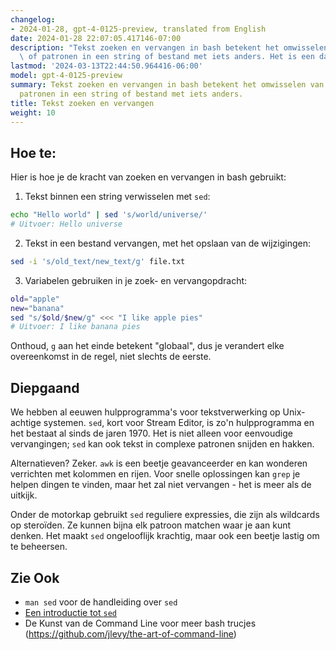 ```yaml
---
changelog:
- 2024-01-28, gpt-4-0125-preview, translated from English
date: 2024-01-28 22:07:05.417146-07:00
description: "Tekst zoeken en vervangen in bash betekent het omwisselen van woorden\
  \ of patronen in een string of bestand met iets anders. Het is een dagelijkse taak\u2026"
lastmod: '2024-03-13T22:44:50.964416-06:00'
model: gpt-4-0125-preview
summary: Tekst zoeken en vervangen in bash betekent het omwisselen van woorden of
  patronen in een string of bestand met iets anders.
title: Tekst zoeken en vervangen
weight: 10
---
```


## Hoe te:
Hier is hoe je de kracht van zoeken en vervangen in bash gebruikt:

1. Tekst binnen een string verwisselen met `sed`:
```Bash
echo "Hello world" | sed 's/world/universe/'
# Uitvoer: Hello universe
```

2. Tekst in een bestand vervangen, met het opslaan van de wijzigingen:
```Bash
sed -i 's/old_text/new_text/g' file.txt
```

3. Variabelen gebruiken in je zoek- en vervangopdracht:
```Bash
old="apple"
new="banana"
sed "s/$old/$new/g" <<< "I like apple pies"
# Uitvoer: I like banana pies
```

Onthoud, `g` aan het einde betekent "globaal", dus je verandert elke overeenkomst in de regel, niet slechts de eerste.

## Diepgaand
We hebben al eeuwen hulpprogramma's voor tekstverwerking op Unix-achtige systemen. `sed`, kort voor Stream Editor, is zo'n hulpprogramma en het bestaat al sinds de jaren 1970. Het is niet alleen voor eenvoudige vervangingen; `sed` kan ook tekst in complexe patronen snijden en hakken.

Alternatieven? Zeker. `awk` is een beetje geavanceerder en kan wonderen verrichten met kolommen en rijen. Voor snelle oplossingen kan `grep` je helpen dingen te vinden, maar het zal niet vervangen - het is meer als de uitkijk.

Onder de motorkap gebruikt `sed` reguliere expressies, die zijn als wildcards op steroïden. Ze kunnen bijna elk patroon matchen waar je aan kunt denken. Het maakt `sed` ongelooflijk krachtig, maar ook een beetje lastig om te beheersen.

## Zie Ook
- `man sed` voor de handleiding over `sed`
- [Een introductie tot `sed`](https://www.gnu.org/software/sed/manual/sed.html)
- De Kunst van de Command Line voor meer bash trucjes (https://github.com/jlevy/the-art-of-command-line)
